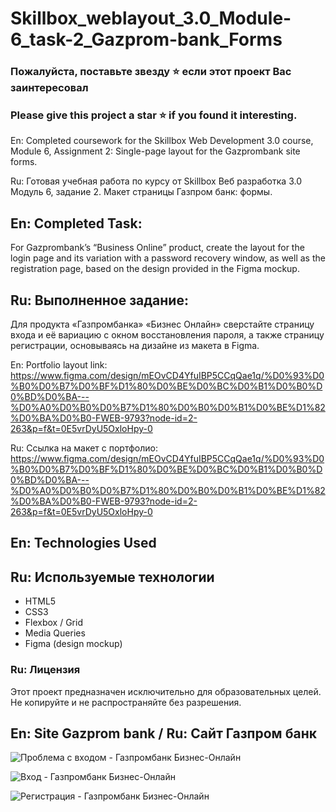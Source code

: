 # Skillbox_weblayout_3.0_Module-6_task-2_Gazprom-bank_Forms

### Пожалуйста, поставьте звезду ⭐ если этот проект Вас заинтересовал
### Please give this project a star ⭐ if you found it interesting.

En: Completed coursework for the Skillbox Web Development 3.0 course, Module 6, Assignment 2: Single-page layout for the Gazprombank site forms.

Ru: Готовая учебная работа по курсу от Skillbox Веб разработка 3.0 Модуль 6, задание 2. Макет страницы Газпром банк: формы.

## En: Completed Task:
For Gazprombank’s “Business Online” product, create the layout for the login page and its variation with a password recovery window, as well as the registration page, based on the design provided in the Figma mockup.

## Ru: Выполненное задание:
Для продукта «Газпромбанка» «Бизнес Онлайн» сверстайте страницу входа и её вариацию с окном восстановления пароля, а также страницу регистрации, основываясь на дизайне из макета в Figma.

En: Portfolio layout link: https://www.figma.com/design/mEOvCD4YfuIBP5CCqQae1q/%D0%93%D0%B0%D0%B7%D0%BF%D1%80%D0%BE%D0%BC%D0%B1%D0%B0%D0%BD%D0%BA---%D0%A0%D0%B0%D0%B7%D1%80%D0%B0%D0%B1%D0%BE%D1%82%D0%BA%D0%B0-FWEB-9793?node-id=2-263&p=f&t=0E5vrDyU5OxloHpy-0

Ru: Ссылка на макет c портфолио: https://www.figma.com/design/mEOvCD4YfuIBP5CCqQae1q/%D0%93%D0%B0%D0%B7%D0%BF%D1%80%D0%BE%D0%BC%D0%B1%D0%B0%D0%BD%D0%BA---%D0%A0%D0%B0%D0%B7%D1%80%D0%B0%D0%B1%D0%BE%D1%82%D0%BA%D0%B0-FWEB-9793?node-id=2-263&p=f&t=0E5vrDyU5OxloHpy-0

## En: Technologies Used
## Ru: Используемые технологии

- HTML5
- CSS3
- Flexbox / Grid
- Media Queries
- Figma (design mockup)

### Ru: Лицензия
Этот проект предназначен исключительно для образовательных целей. Не копируйте и не распространяйте без разрешения.

## En: Site Gazprom bank / Ru: Сайт Газпром бaнк

![Проблема с входом - Газпромбанк Бизнес-Онлайн](https://github.com/user-attachments/assets/d132ff5a-440a-49aa-9a83-f331cc7ef160)

![Вход - Газпромбанк Бизнес-Онлайн](https://github.com/user-attachments/assets/2e25eaf8-8202-4ee3-8380-d3c817b6d2c5)

![Регистрация - Газпромбанк Бизнес-Онлайн](https://github.com/user-attachments/assets/728e1bf3-b2bc-4012-9031-8b0387c247ca)




